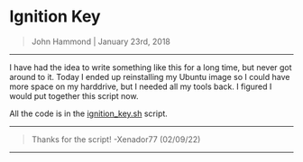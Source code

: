 # Ignition Key


> John Hammond | January 23rd, 2018

------------


I have had the idea to write something like this for a long time, but never got around to it. Today I ended up reinstalling my Ubuntu image so I could have more space on my harddrive, but I needed all my tools back. I figured I would put together this script now.

All the code is in the [ignition_key.sh](ignition_key.sh) script.



----------------------------------------------
> Thanks for the script! -Xenador77 (02/09/22)
----------------------------------------------

